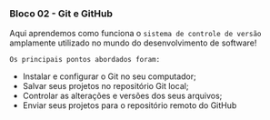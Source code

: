 ### Bloco 02 - Git e GitHub

Aqui aprendemos como funciona o `sistema de controle de versão` amplamente utilizado no mundo do desenvolvimento de software!

`Os principais pontos abordados foram:`

- Instalar e configurar o Git no seu computador;
- Salvar seus projetos no repositório Git local;
- Controlar as alterações e versões dos seus arquivos;
- Enviar seus projetos para o repositório remoto do GitHub 